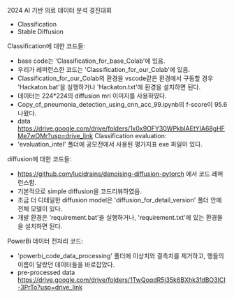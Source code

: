 2024 AI 기반 의료 데이터 분석 경진대회

 - Classification
 - Stable Diffusion

Classification에 대한 코드들:
 - base code는 'Classification_for_base_Colab'에 있음. 
 - 우리가 레퍼런스한 코드는 'Classification_for_our_Colab'에 있음. 
  - Classification_for_our_Colab의 환경을 vscode같은 환경에서 구동할 경우 'Hackaton.bat'을 실행하거나 'Hackaton.txt'에 환경을 설치하면 된다. 
 - 데이터는 224*224의 diffusion mri 이미지를 사용하였다. 
  - Copy_of_pneumonia_detection_using_cnn_acc_99.ipynb의 f-score이 95.6 나왔다. 
 - data https://drive.google.com/drive/folders/1x0x9OFY30WPkbIAEtYIA68gHFMe7wOMr?usp=drive_link
Classification evaluation:
 - 'evaluation_intel' 폴더에 공모전에서 사용된 평가지표 exe 파일이 있다. 

diffusion에 대한 코드들:
 - https://github.com/lucidrains/denoising-diffusion-pytorch 에서 코드 레퍼런스함. 
 - 기본적으로 simple diffusion을 코드리뷰하였음.
 - 조금 더 디테일한 diffusion model은 'diffusion_for_detail_version' 폴더 안에 전체 모델이 있다. 
 - 개발 환경은 'requirement.bat'을 실행하거나, 'requirement.txt'에 있는 환경들을 설치하면 된다. 


PowerBi 데이터 전처리 코드:
 - 'powerbi_code_data_processing' 폴더에 이상치와 결측치를 제거하고, 행들의 이름이 달랐던 데이터들을 바로잡았다. 
 - pre-processed data https://drive.google.com/drive/folders/1TwQoqdR5j35k6BXhk3fdBO3ICI-3PrTo?usp=drive_link

